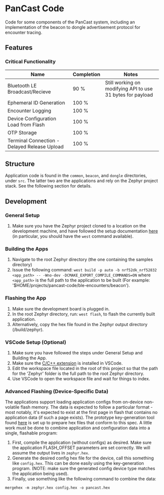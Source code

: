 # PanCast Code
Code for some components of the PanCast system, including an implementation of the beacon to dongle advertisement protocol for encounter tracing.

## Features
### Critical Functionality
| Name | Completion | Notes |
|------|------------|-------|
| Bluetooth LE Broadcast/Recieve | 90 % | Still working on modifying API to use 31 bytes for payload|
| Ephemeral ID Generation | 100 % ||
|Encounter Logging| 100 % |  |
| Device Configuration Load from Flash | 100 % | |
| OTP Storage | 100 % |  |
| Terminal Connection - Delayed Release Upload | 100 % ||

## Structure
Application code is found in the `common`, `beacon`, and `dongle` directories, under `src`. 
The latter two are the applications and rely on the Zephyr project stack. 
See the following section for details.

## Development
### General Setup
1. Make sure you have the Zephyr project cloned to a location on the development machine, and have followed the setup documentation [here](https://docs.zephyrproject.org/latest/getting_started/index.html) (in particular, you should have the `west` command available).

### Building the Apps
1. Navigate to the root Zephyr directory (the one containing the samples directory)
2. Issue the following command: `west build -p auto -b nrf52dk_nrf52832 <app_path> -- -Wno-dev -DCMAKE_EXPORT_COMPILE_COMMANDS=ON` where `<app_path>` is the full path to the application to be built (For example: '$HOME/projects/pancast-code/ble-encounters/beacon').

### Flashing the App
1. Make sure the development board is plugged in.
2. In the root Zephyr directory, run:   `west flash`, to flash the currently built application.
3. Alternatively, copy the hex file found in the Zephyr output directory (/build/zephyr).

### VSCode Setup (Optional)
1. Make sure you have followed the steps under General Setup and Building the App.
2. Make sure the [C/C++ extension](https://marketplace.visualstudio.com/items?itemName=ms-vscode.cpptools) is installed in VSCode.
3. Edit the workspace file located in the root of this project so that the path for the 'Zephyr' folder is the full path to the root Zephyr directory. 
4. Use VSCode to open the workspace file and wait for things to index.

### Advanced Flashing (Device-Specific Data)
The applications support loading application configs from on-device non-volatile flash memory. The data
is expected to follow a particular format - most notably, it's expected to exist at the first page
in flash that contains no application data (if such a page exists). The prototype key-generation tool
found [here](https://github.com/ubc-systopia/pancast-keys) is set up to prepare hex files that conform
to this spec. A little work must be done to combine application and configuration data into a single,
flashable program:
1. First, compile the application (without configs) as desired. Make sure the application FLASH_OFFSET
parameters are set correctly. We will assume the output lives in `zephyr.hex`.
2. Generate the desired config hex file for the device, call this something like `config.hex`. This can be done easily using the key-generation program. (NOTE: make sure the generated config device type matches the application being used).
3. Finally, use something like the following command to combine the data:
```
mergehex -m zephyr.hex config.hex -o pancast.hex
```